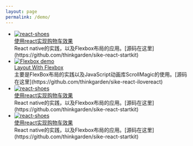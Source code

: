```yaml
---
layout: page
permalink: /demo/
---
```

<div class="container clearfix">
  <ul>
    <li>
      <a href="http://thinkgarden.github.io/sike-react-startkit/" target="_blank">
        <img src="http://7xnaen.com1.z0.glb.clouddn.com/sike-react-startkit.png" alt="react-shoes">
      </a>
      <div class="head">
        <a href="http://thinkgarden.github.io/sike-react-startkit/" target="_blank">
          使用react实现购物车效果
        </a>
      </div>
      <div class="description">
        React native的实践，以及Flexbox布局的应用。[源码在这里](https://github.com/thinkgarden/sike-react-startkit)
      </div>
    </li>
    <li>
      <a href="http://thinkgarden.github.io/sike-react-ilovereact/" target="_blank">
        <img src="http://7xnaen.com1.z0.glb.clouddn.com/sike-react-ilovereact.png" alt="Flexbox demo">
      </a>
      <div class="head">
        <a href="http://thinkgarden.github.io/sike-react-ilovereact/" target="_blank">Layout With Flexbox</a>
      </div>
      <div class="description">
        主要是FlexBox布局的实践以及JavaScript动画库ScrollMagic的使用。[源码在这里](https://github.com/thinkgarden/sike-react-ilovereact)
      </div>
    </li>
    <li>
      <a href="http://thinkgarden.github.io/sike-react-startkit/" target="_blank">
        <img src="http://7xnaen.com1.z0.glb.clouddn.com/sike-react-startkit.png" alt="react-shoes">
      </a>
      <div class="head">
        <a href="http://thinkgarden.github.io/sike-react-startkit/" target="_blank">
          使用react实现购物车效果
        </a>
      </div>
      <div class="description">
        React native的实践，以及Flexbox布局的应用。[源码在这里](https://github.com/thinkgarden/sike-react-startkit)
      </div>
    </li>
    <li>
      <a href="http://thinkgarden.github.io/sike-react-startkit/" target="_blank">
        <img src="http://7xnaen.com1.z0.glb.clouddn.com/sike-react-startkit.png" alt="react-shoes">
      </a>
      <div class="head">
        <a href="http://thinkgarden.github.io/sike-react-startkit/" target="_blank">
          使用react实现购物车效果
        </a>
      </div>
      <div class="description">
        React native的实践，以及Flexbox布局的应用。[源码在这里](https://github.com/thinkgarden/sike-react-startkit)
      </div>
    </li>
  </ul>

</div>

